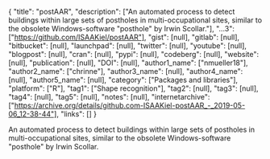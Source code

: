 {
  "title": "postAAR",
  "description": ["An automated process to detect buildings within large sets of postholes in multi-occupational sites, similar to the obsolete Windows-software \"posthole\" by Irwin Scollar."],
  "...3": ["https://github.com/ISAAKiel/postAAR"],
  "gist": [null],
  "gitlab": [null],
  "bitbucket": [null],
  "launchpad": [null],
  "twitter": [null],
  "youtube": [null],
  "blogpost": [null],
  "cran": [null],
  "pypi": [null],
  "codeberg": [null],
  "website": [null],
  "publication": [null],
  "DOI": [null],
  "author1_name": ["nmueller18"],
  "author2_name": ["chrinne"],
  "author3_name": [null],
  "author4_name": [null],
  "author5_name": [null],
  "category": ["Packages and libraries"],
  "platform": ["R"],
  "tag1": ["Shape recognition"],
  "tag2": [null],
  "tag3": [null],
  "tag4": [null],
  "tag5": [null],
  "notes": [null],
  "internetarchive": ["https://archive.org/details/github.com-ISAAKiel-postAAR_-_2019-05-06_12-38-44"],
  "links": []
}

<!-- Generated by csv2md.R – do not edit by hand -->

An automated process to detect buildings within large sets of postholes in multi-occupational sites, similar to the obsolete Windows-software "posthole" by Irwin Scollar.